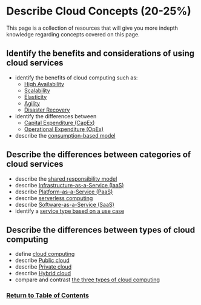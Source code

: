 # Describe Cloud Concepts (20-25%)
This page is a collection of resources that will give you more indepth knowledge regarding concepts covered on this page.

## Identify the benefits and considerations of using cloud services
* identify the benefits of cloud computing such as:
  * [High Availability](https://docs.microsoft.com/en-us/azure/architecture/checklist/availability)
  * [Scalability](https://docs.microsoft.com/en-us/azure/architecture/framework/scalability/design-apps)
  * [Elasticity](https://azure.microsoft.com/en-ca/overview/what-is-elastic-computing/)
  * [Agility](https://www.microsoftpressstore.com/articles/article.aspx?p=2979073)
  * [Disaster Recovery](https://docs.microsoft.com/en-ca/azure/site-recovery/site-recovery-overview)
* identify the differences between 
  * [Capital Expenditure (CapEx)](https://tutorialsdojo.com/azure-capex-vs-opex/)
  * [Operational Expenditure (OpEx)](https://tutorialsdojo.com/azure-capex-vs-opex/)
* describe the [consumption-based model](https://docs.microsoft.com/en-us/azure/architecture/framework/cost/design-price)

## Describe the differences between categories of cloud services
* describe the [shared responsibility model](https://docs.microsoft.com/en-us/azure/security/fundamentals/shared-responsibility)
* describe [Infrastructure-as-a-Service (IaaS)](https://azure.microsoft.com/en-ca/overview/what-is-iaas/)
* describe [Platform-as-a-Service (PaaS)](https://azure.microsoft.com/en-ca/overview/what-is-paas/)
* describe [serverless computing](https://azure.microsoft.com/en-us/overview/serverless-computing/)
* describe [Software-as-a-Service (SaaS)](https://azure.microsoft.com/en-ca/overview/what-is-saas/)
* identify a [service type based on a use case](https://azure.microsoft.com/en-us/overview/types-of-cloud-computing/)

## Describe the differences between types of cloud computing
* define [cloud computing](https://azure.microsoft.com/en-us/overview/what-is-cloud-computing/)
* describe [Public cloud](https://azure.microsoft.com/en-ca/overview/what-is-a-public-cloud/)
* describe [Private cloud](https://azure.microsoft.com/en-ca/overview/what-is-a-private-cloud/)
* describe [Hybrid cloud](https://azure.microsoft.com/en-ca/overview/what-is-hybrid-cloud-computing/)
* compare and contrast [the three types of cloud computing](https://azure.microsoft.com/en-us/overview/types-of-cloud-computing/)

### [Return to Table of Contents](README.md)